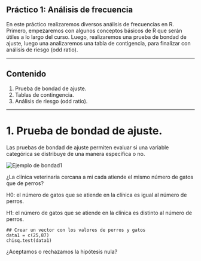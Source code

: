 ## Práctico 1: Análisis de frecuencia

En este práctico realizaremos diversos análisis de frecuencias en R. Primero, empezaremos con algunos conceptos básicos de R que serán útiles a lo largo del curso. Luego, realizaremos una prueba de bondad de ajuste, luego una analizaremos una tabla de contigencia, para finalizar con análisis de riesgo (odd ratio).

---

## Contenido

1. Prueba de bondad de ajuste.
2. Tablas de contingencia.
3. Análisis de riesgo (odd ratio).

---
# 1. Prueba de bondad de ajuste.

Las pruebas de bondad de ajuste permiten evaluar si una variable categórica se distribuye de una manera específica o no.

   ![Ejemplo de bondad1](https://github.com/lecastaneda/Bioestadistica/blob/main/Ejemplo1.png)

¿La clínica veterinaria cercana a mi cada atiende el mismo número de gatos que de perros?

H0: el número de gatos que se atiende en la clínica es igual al número de perros.

H1: el número de gatos que se atiende en la clínica es distinto al número de perros.

```
## Crear un vector con los valores de perros y gatos
data1 = c(25,87)
chisq.test(data1)
```

¿Aceptamos o rechazamos la hipótesis nula?

 
